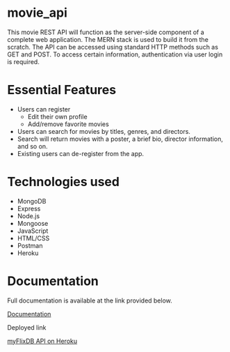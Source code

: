 # movie_api

This movie REST API will function as the server-side component of a complete web application. The MERN stack is used to build it from the scratch.
The API can be accessed using standard HTTP methods such as GET and POST. To access certain information, authentication via user login is required.

# Essential Features

- Users can register
  - Edit their own profile
  - Add/remove favorite movies
- Users can search for movies by titles, genres, and directors.
- Search will return movies with a poster, a brief bio, director information, and so on.
- Existing users can de-register from the app.

# Technologies used

- MongoDB
- Express
- Node.js
- Mongoose
- JavaScript
- HTML/CSS
- Postman
- Heroku

# Documentation

Full documentation is available at the link provided below.

[Documentation](https://myflix-movie-api.herokuapp.com/documentation.html)

Deployed link

[myFlixDB API on Heroku](https://myflix-movie-api.herokuapp.com)
